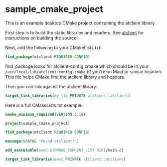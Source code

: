 # sample_cmake_project

This is an example desktop CMake project consuming the atclient library.

First step is to build the static libraries and headers. See [atclient](../../packages/atclient/README.md) for instructions on building the source.

Next, add the following to your CMakeLists.txt:

```cmake
find_package(atclient REQUIRED CONFIG)
```

find_package looks for atclient-config.cmake which should be in your `/usr/local/lib/atclient-config.cmake` (if you're on Mac) or similar location. This file helps CMake find the atclient library and headers.

Then you can link against the atclient library:

```cmake
target_link_libraries(my_lib PRIVATE atclient::atclient)
```

Here is a full CMakeLists.txt example:

```cmake
cmake_minimum_required(VERSION 3.19)

project(sample_cmake_project)

find_package(atclient REQUIRED CONFIG)

message(STATUS "Found atclient!")

add_executable(exec ${CMAKE_CURRENT_LIST_DIR}/main.c)

target_link_libraries(exec PRIVATE atclient::atclient)
```
